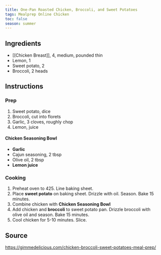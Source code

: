 ```yaml
---
title: One-Pan Roasted Chicken, Broccoli, and Sweet Potatoes
tags: Mealprep Online Chicken
toc: false
season: summer
---
```


## Ingredients
- [[Chicken Breast]], 4, medium, pounded thin
- Lemon, 1
- Sweet potato, 2
- Broccoli, 2 heads

## Instructions

### Prep
1. Sweet potato, dice
2. Broccoli, cut into florets
3. Garlic, 3 cloves, roughly chop
4. Lemon, juice

#### Chicken Seasoning Bowl
- **Garlic**
- Cajun seasoning, 2 tbsp
- Olive oil, 2 tbsp
- **Lemon juice**

### Cooking
1. Preheat oven to 425. Line baking sheet.
2. Place **sweet potato** on baking sheet. Drizzle with oil. Season. Bake 15 minutes.
3. Combine chicken with **Chicken Seasoning Bowl**
4. Add chicken and **broccoli** to sweet potato pan. Drizzle broccoli with olive oil and season. Bake 15 minutes.
5. Cool chicken for 5-10 minutes. Slice.

## Source
https://gimmedelicious.com/chicken-broccoli-sweet-potatoes-meal-prep/